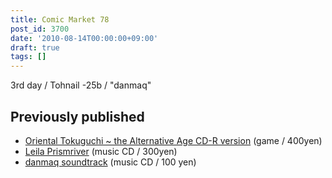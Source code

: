 ```yaml
---
title: Comic Market 78
post_id: 3700
date: '2010-08-14T00:00:00+09:00'
draft: true
tags: []
---
```


3rd day / Tohnail -25b / "danmaq"

## Previously published

*   [Oriental Tokuguchi ~ the Alternative Age CD-R version](https://danmaq.com/!/thA/) (game / 400yen)
*   [Leila Prismriver](https://danmaq.com/!/leila/) (music CD / 300yen)
*   [danmaq soundtrack](https://danmaq.com/!/dst/) (music CD / 100 yen)
